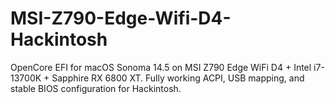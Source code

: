 # MSI-Z790-Edge-Wifi-D4-Hackintosh
OpenCore EFI for macOS Sonoma 14.5 on MSI Z790 Edge WiFi D4 + Intel i7-13700K + Sapphire RX 6800 XT. Fully working ACPI, USB mapping, and stable BIOS configuration for Hackintosh.
